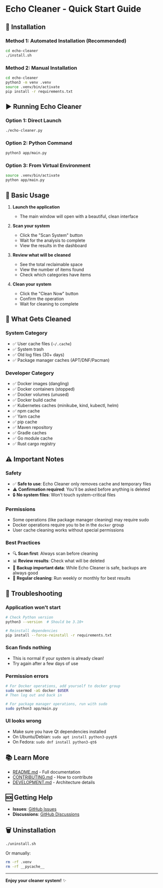 # Echo Cleaner - Quick Start Guide

## 🚀 Installation

### Method 1: Automated Installation (Recommended)

```bash
cd echo-cleaner
./install.sh
```

### Method 2: Manual Installation

```bash
cd echo-cleaner
python3 -m venv .venv
source .venv/bin/activate
pip install -r requirements.txt
```

## ▶️ Running Echo Cleaner

### Option 1: Direct Launch
```bash
./echo-cleaner.py
```

### Option 2: Python Command
```bash
python3 app/main.py
```

### Option 3: From Virtual Environment
```bash
source .venv/bin/activate
python app/main.py
```

## 📖 Basic Usage

1. **Launch the application**
   - The main window will open with a beautiful, clean interface

2. **Scan your system**
   - Click the "Scan System" button
   - Wait for the analysis to complete
   - View the results in the dashboard

3. **Review what will be cleaned**
   - See the total reclaimable space
   - View the number of items found
   - Check which categories have items

4. **Clean your system**
   - Click the "Clean Now" button
   - Confirm the operation
   - Wait for cleaning to complete

## 🧹 What Gets Cleaned

### System Category
- ✅ User cache files (`~/.cache`)
- ✅ System trash
- ✅ Old log files (30+ days)
- ✅ Package manager caches (APT/DNF/Pacman)

### Developer Category
- ✅ Docker images (dangling)
- ✅ Docker containers (stopped)
- ✅ Docker volumes (unused)
- ✅ Docker build cache
- ✅ Kubernetes caches (minikube, kind, kubectl, helm)
- ✅ npm cache
- ✅ Yarn cache
- ✅ pip cache
- ✅ Maven repository
- ✅ Gradle caches
- ✅ Go module cache
- ✅ Rust cargo registry

## ⚠️ Important Notes

### Safety
- ✅ **Safe to use**: Echo Cleaner only removes cache and temporary files
- ⚠️ **Confirmation required**: You'll be asked before anything is deleted
- 🔒 **No system files**: Won't touch system-critical files

### Permissions
- Some operations (like package manager cleaning) may require sudo
- Docker operations require you to be in the `docker` group
- User cache cleaning works without special permissions

### Best Practices
- 🔍 **Scan first**: Always scan before cleaning
- 📊 **Review results**: Check what will be deleted
- 💾 **Backup important data**: While Echo Cleaner is safe, backups are always good
- 🔄 **Regular cleaning**: Run weekly or monthly for best results

## 🐛 Troubleshooting

### Application won't start
```bash
# Check Python version
python3 --version  # Should be 3.10+

# Reinstall dependencies
pip install --force-reinstall -r requirements.txt
```

### Scan finds nothing
- This is normal if your system is already clean!
- Try again after a few days of use

### Permission errors
```bash
# For Docker operations, add yourself to docker group
sudo usermod -aG docker $USER
# Then log out and back in

# For package manager operations, run with sudo
sudo python3 app/main.py
```

### UI looks wrong
- Make sure you have Qt dependencies installed
- On Ubuntu/Debian: `sudo apt install python3-pyqt6`
- On Fedora: `sudo dnf install python3-qt6`

## 📚 Learn More

- [README.md](README.md) - Full documentation
- [CONTRIBUTING.md](CONTRIBUTING.md) - How to contribute
- [DEVELOPMENT.md](DEVELOPMENT.md) - Architecture details

## 🆘 Getting Help

- **Issues**: [GitHub Issues](https://github.com/paladini/echo-cleaner/issues)
- **Discussions**: [GitHub Discussions](https://github.com/paladini/echo-cleaner/discussions)

## 🗑️ Uninstallation

```bash
./uninstall.sh
```

Or manually:
```bash
rm -rf .venv
rm -rf __pycache__
```

---

**Enjoy your cleaner system!** ✨
